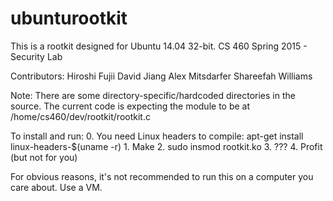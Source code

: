# ubunturootkit

This is a rootkit designed for Ubuntu 14.04 32-bit.
CS 460 Spring 2015 - Security Lab

Contributors:
    Hiroshi Fujii
    David Jiang
    Alex Mitsdarfer
    Shareefah Williams

Note: There are some directory-specific/hardcoded directories in the source.
      The current code is expecting the module to be at
      /home/cs460/dev/rootkit/rootkit.c

To install and run:
    0. You need Linux headers to compile:
        apt-get install linux-headers-$(uname -r)
    1. Make
    2. sudo insmod rootkit.ko
    3. ???
    4. Profit (but not for you)

For obvious reasons, it's not recommended to run this on a computer you care about.
Use a VM.
